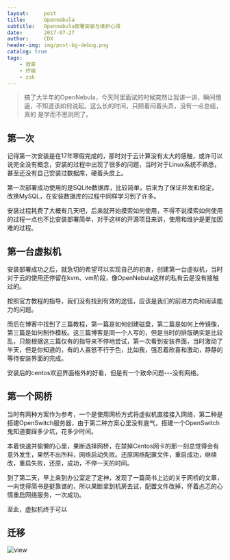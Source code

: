 ```yaml
---
layout:     post
title:      Opennebula
subtitle:   Opennebula部署安装与维护心得
date:       2017-07-27
author:     CDX
header-img: img/post-bg-debug.png
catalog: true
tags:
    - 效率
    - 终端
    - zsh
---
```

>搞了大半年的OpenNebula，今天阿里面试的时候突然让我讲一讲，瞬间懵逼，不知道该如何说起。这么长的时间，只顾着闷着头弄，没有一点总结，真的 是学而不思则罔了。
  
## 第一次
  
记得第一次安装是在17年寒假完成的，那时对于云计算没有太大的感触，或许可以说完全没有概念，安装的过程中出现了很多的问题，当时对于Linux系统不熟悉，甚至还没有自己安装过数据库，硬着头皮上。  

第一次部署成功使用的是SQLite数据库，比较简单，后来为了保证并发和稳定，改换MySQL，在安装数据库的过程中同样学习到了许多。
  
安装过程耗费了大概有几天吧，后来就开始摸索如何使用，不得不说摸索如何使用的过程一点也不比安装部署简单，对于这样的开源项目来讲，使用和维护是更加困难的过程。

## 第一台虚拟机
  
安装部署成功之后，就急切的希望可以实现自己的初衷，创建第一台虚拟机，当时对于云的使用还停留在kvm、vm阶段，像OpenNebula这样的私有云是没有接触过的。  
  
按照官方教程的指导，我们没有找到有效的途径，应该是我们的前进方向和阅读能力的问题。

而后在博客中找到了三篇教程，第一篇是如何创建磁盘，第二篇是如何上传镜像，第三篇是如何制作模板。这三篇博客是同一个人写的，但是当时的排版确实是比较乱，只能根据这三篇仅有的指导来不停地尝试，第一次看到安装界面，当时激动了半天，但是你知道的，有的人喜怒不行于色，比如我，强忍着欣喜和激动，静静的等待安装界面的完成。
  
安装后的centos欢迎界面格外的好看，但是有一个致命问题---没有网络。

## 第一个网桥
  
当时有两种方案作为参考，一个是使用网桥方式将虚拟机直接接入网络，第二种是搭建OpenSwitch服务器，由于第二种方案心里没有底气，搭建一个OpenSwitch鬼知道要踩多少坑，花多少时间。  
  
本着快速并偷懒的心里，果断选择网桥，在禁掉Centos网卡的那一刻总觉得会有意外发生，果然不出所料，网络启动失败。还原网络配置文件，重启成功，继续改，重启失败，还原，成功，不停一天的时间。
  
到了第二天，早上来到办公室定了定神，发现了一篇简书上边的关于网桥的文章，一向觉得简书是挺靠谱的，所以果断拿到机房去试，配置文件改掉，怀着忐忑的心情重启网络服务，一次成功。
  
至此，虚拟机终于可以

## 迁移
![view](http://http://blog.chinaunix.net/attachment/201302/7/20940095_1360212621wRw5.jpg)